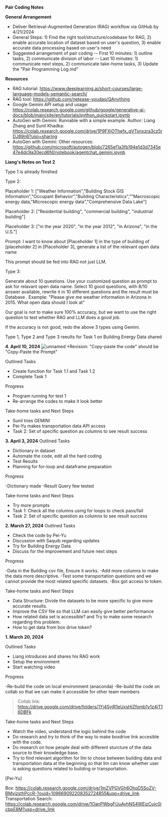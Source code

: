 **Pair Coding Notes**

**General Arrangement**
- Deliver Retrieval-Augmented Generation (RAG) workflow via GitHub by 4/21/2024
- General Steps: 1) Find the right tool/structure/codebase for RAG, 2) enable accurate location of dataset based on user's question, 3) enable accurate data processing based on user's need
- Suggested arrangement of pair coding
-- First 10 minutes: 1) outline tasks, 2) communicate division of labor
-- Last 10 minutes: 1) communicate next steps, 2) communicate take-home tasks, 3) Update the "Pair Programming Log.md"

**Resources**
- RAG tutorial: https://www.deeplearning.ai/short-courses/large-language-models-semantic-search/
- RAG tool: https://github.com/netease-youdao/QAnything
- Google Gemini API setup and usage: https://colab.research.google.com/github/google/generative-ai-docs/blob/main/site/en/tutorials/python_quickstart.ipynb
- AutoGen with Gemini: Runnable with a simple example. Author: Liang Zhang and Sunil Khadka: https://colab.research.google.com/drive/1P9FXjOThefx_gVTsnxzra3cz5rDJ89n6?usp=sharing
- AutoGen with Gemini: Other resources: https://github.com/microsoft/autogen/blob/7265ef1a3fb194e1d3d7345e47e4dc9a30ecd6fd/notebook/agentchat_gemini.ipynb

**Liang's Notes on Test 2**

Type 1 is already finished

Type 2:

Placeholder 1: ["Weather Information","Building Stock GIS Information","Occupant Behavior","Building Characteristics",""Macroscopic energy data,"Microscopic energy data","Comprehensive Data Lake"]

Placeholder 2: ["Residential building", "commercial building", "industrial building"]

Placeholder 3: ["in the year 2020", "in the year 2012", "in Arizona", "in the U.S."]

Prompt: I want to know about [Placeholder 1] in the type of building of [placeholder 2] in [Placeholder 3], generate a list of the relevant open data name

This prompt should be fed into RAG not just LLM.

Type 3: 

Generate about 10 questions. Use your customized question as prompt to ask for relavant open data name. Select 10 good questions, with 8/10 answer available, rewrite it in 10 different questions and the result must be Database
.
Example: "Please give me weather information in Arizona in 2015. What open data should I look at"

Our goal is not to make sure 100% accuracy, but we want to use the right question to test whether RAG and LLM does a good job.

If the accuracy is not good, redo the above 3 types using Gemini.

Type 1, Type 2 and Type 3 reeults for Task 1 on Building Energy Data shared

**4. April 10, 2024**
![unnamed](https://github.com/sunilkhadka139/LLM_Powered_AI_Framework_For_Semantic_Energy_Data_Search/assets/33605314/c2b84ba2-0326-4cdb-9bfb-9405ccb5f8b6)
*Revision: "Copy-paste the code" should be "Copy-Paste the Prompt"

Outlined Tasks
- Create function for Task 1.1 and Task 1.2
- Complete Task 1
  

Progress

- Program running for test 1
- Re-arrange the codes to make it look better
 


Take-home tasks and Next Steps
- Sunil tries GEMINI
- Pei-Yu makes transportation data API access
- Task 2: Set of specific question as columns to see result success


**3. April 3, 2024**
Outlined Tasks
- Dictionary in dataset
- Automate the code, edit all the hard coding
- Test Results
- Planning for for-loop and dataframe preparation

Progress

-Dictionary made
-Result Query few tested


Take-home tasks and Next Steps
- Try more prompts
- Task 1: Check all the columns using for loops to check pass/fail
- Task 2: Set of specific question as columns to see result success

  


**2. March 27, 2024**
Outlined Tasks
- Check the code by Pei-Yu
- Discussion with Saquib regarding updates
- Try for Building Energy Data
- Discuss for the improvement and future next steps

Progress

-Data in the Building csv file, Ensure it works.
-Add more columns to make the data more descriptive.
-Test some transportation questions and we cannot provide the most related specific datasets.
-Box got access to token.




Take-home tasks and Next Steps
- Data Structure: Divide the datasets to be more specific to give more accurate results.
- Improve the CSV file so that LLM can easily give better performance
- How related data set is accessible? and Try to make some research regarding this problem.
- How to get data from box drive token?
  



**1. March 20, 2024**

Outlined Tasks
- Liang introduces and shares his RAG work
- Setup the environment
- Start watching video

Progress

-Re-build the code on local environment (anaconda)
-Re-build the code on collab so that we can make it accessible for other team members
> Collab link:  https://drive.google.com/drive/folders/1Yj4SyjR1eUxsHiZfomb1y1z4jT16DBFk

  

Take-home tasks and Next Steps
- Watch the video, understand the logic behind the code
- Do research and try to think of the way to make boxdrive link accesible with the code.  
- Do research on how people deal with different sturcture of the data source to their knowledge base.
- Try to find relevant algorithm for llm to chose between building data and transportation data at the beginning so that llm can know whether user is asking questions related to building or transportation.

[Pei-Yu]

Box: https://colab.research.google.com/drive/1mZVPGVGh6OhoD5SoZV-BMvjzsthPccR-?ouid=109669092208352724855&usp=drive_link
Transportation Search: https://colab.research.google.com/drive/1OanPWbgFUuAyhNS4WEjzCujc0icbpE8M?usp=drive_link
